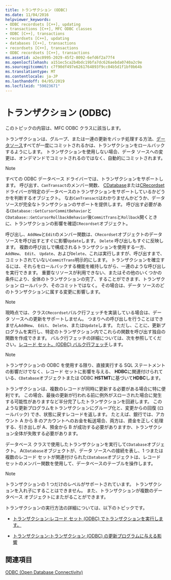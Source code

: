 ```yaml
---
title: トランザクション (ODBC)
ms.date: 11/04/2016
helpviewer_keywords:
- ODBC recordsets [C++], updating
- transactions [C++], MFC ODBC classes
- ODBC [C++], transactions
- recordsets [C++], updating
- databases [C++], transactions
- recordsets [C++], transactions
- ODBC recordsets [C++], transactions
ms.assetid: a2ec0995-2029-45f2-8092-6efd6f2a77f4
ms.openlocfilehash: a151ec5ca2b4bdc19bfa7dc626aebda0740a2c9e
ms.sourcegitcommit: c7f90df497e6261764893f9cc04b5d1f1bf0b64b
ms.translationtype: MT
ms.contentlocale: ja-JP
ms.lasthandoff: 04/05/2019
ms.locfileid: "59023671"
---
```

# <a name="transaction-odbc"></a>トランザクション (ODBC)

このトピックの内容は、MFC ODBC クラスに該当します。

トランザクションは、グループ、または一連の更新をバッチ処理する方法、[データソース](../../data/odbc/data-source-odbc.md)すべてが一度にコミットされるかは、トランザクションをロールバックするようにします。 トランザクションを使用しない場合、データ ソースへの変更は、オンデマンドでコミットされるのではなく、自動的にコミットされます。

> [!NOTE]
>  すべての ODBC データベース ドライバーでは、トランザクションをサポートします。 呼び出す、`CanTransact`のメンバー関数、 [CDatabase](../../mfc/reference/cdatabase-class.md)または[CRecordset](../../mfc/reference/crecordset-class.md)ドライバーが特定のデータベースのトランザクションをサポートしているかどうかを判断するオブジェクト。 なお`CanTransact`はわかりませんかどうか、データ ソースが完全なトランザクションのサポートを提供します。 呼び出す必要がある`CDatabase::GetCursorCommitBehavior`と`CDatabase::GetCursorRollbackBehavior`後`CommitTrans`と`Rollback`開くときに、トランザクションの影響を確認`CRecordset`オブジェクト。

呼び出し、`AddNew`と`Edit`のメンバー関数は、`CRecordset`オブジェクトのデータ ソースを呼び出すとすぐに影響`Update`します。 `Delete` 呼び出しもすぐに反映します。 複数の呼び出しで構成されるトランザクションを使用する一方、 `AddNew`、 `Edit`、 `Update`、および`Delete`、これは実行しますが、呼び出すまで、コミットされていない`CommitTrans`明示的にします。 トランザクションを確立するには、それらをロールバックする機能を維持しながら、一連のような呼び出しを実行できます。 重要なリソースが利用できない、またはその他のいくつかの条件により、全体のトランザクションの完了、することができます、トランザクション ロールバック、そのコミットではなく。 その場合は、データ ソースのどのトランザクションに属する変更に影響します。

> [!NOTE]
>  現時点では、クラス`CRecordset`バルク行フェッチを実装している場合は、データ ソースへの更新をサポートしません。 つまりへの呼び出しを行うことはできません`AddNew`、 `Edit`、 `Delete`、または`Update`します。 ただし、ことに、更新プログラムを実行し、特定のトランザクション内でこれらの関数を呼び出す独自の関数を作成できます。 バルク行フェッチの詳細については、次を参照してください。[レコード セット。(ODBC) バルク行フェッチ](../../data/odbc/recordset-fetching-records-in-bulk-odbc.md)します。

> [!NOTE]
>  トランザクションの ODBC を使用する限り、直接実行する SQL ステートメントの影響だけでなく、レコード セットに影響を与える、 **HDBC**に関連付けられている、`CDatabase`オブジェクトまたは ODBC **HSTMT**に基づいて**HDBC**します。

トランザクションは、複数のレコードが同時に更新する必要がある場合に特に便利です。 この場合、最後の更新が行われる前に例外がスローされた場合に発生する可能性がありますなど半分完了したトランザクションを回避します。 このような更新プログラムをトランザクションにグループ化と、変更からの回復 (ロールバック) でき、状態に戻すレコードを返します。 たとえば、銀行では、アカウント A から B のアカウントへのお金を転送場合、両方は、資金を正しく処理する、引き出しが A、預金から B が成功する必要がありますか、トランザクション全体が失敗する必要があります。

データベース クラスで使用したトランザクションを実行して`CDatabase`オブジェクト。 A`CDatabase`オブジェクトが、データ ソースへの接続を表し、1 つまたは複数のレコード セットが関連付けられた`CDatabase`オブジェクトは、レコード セットのメンバー関数を使用して、データベースのテーブルを操作します。

> [!NOTE]
>  トランザクションの 1 つだけのレベルがサポートされています。 トランザクションを入れ子にすることはできません。 また、トランザクションが複数のデータベース オブジェクトにまたがることができます。

トランザクションの実行方法の詳細については、以下のトピックです。

- [トランザクション:レコード セット (ODBC) でトランザクションを実行します。](../../data/odbc/transaction-performing-a-transaction-in-a-recordset-odbc.md)

- [トランザクション:トランザクション (ODBC) の更新プログラムに与える影響](../../data/odbc/transaction-how-transactions-affect-updates-odbc.md)

## <a name="see-also"></a>関連項目

[ODBC (Open Database Connectivity)](../../data/odbc/open-database-connectivity-odbc.md)